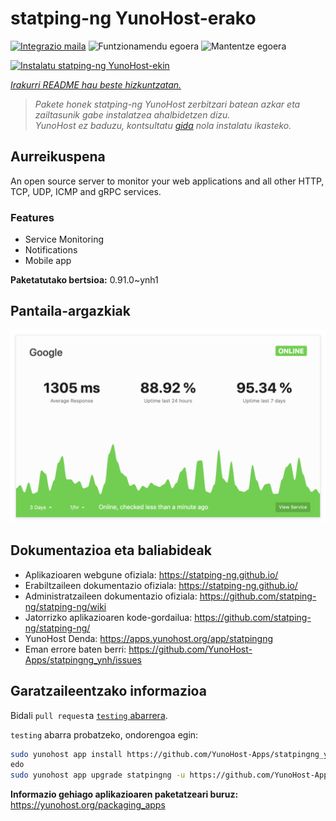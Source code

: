 <!--
Ohart ongi: README hau automatikoki sortu da <https://github.com/YunoHost/apps/tree/master/tools/readme_generator>ri esker
EZ editatu eskuz.
-->

# statping-ng YunoHost-erako

[![Integrazio maila](https://dash.yunohost.org/integration/statpingng.svg)](https://dash.yunohost.org/appci/app/statpingng) ![Funtzionamendu egoera](https://ci-apps.yunohost.org/ci/badges/statpingng.status.svg) ![Mantentze egoera](https://ci-apps.yunohost.org/ci/badges/statpingng.maintain.svg)

[![Instalatu statping-ng YunoHost-ekin](https://install-app.yunohost.org/install-with-yunohost.svg)](https://install-app.yunohost.org/?app=statpingng)

*[Irakurri README hau beste hizkuntzatan.](./ALL_README.md)*

> *Pakete honek statping-ng YunoHost zerbitzari batean azkar eta zailtasunik gabe instalatzea ahalbidetzen dizu.*  
> *YunoHost ez baduzu, kontsultatu [gida](https://yunohost.org/install) nola instalatu ikasteko.*

## Aurreikuspena

An open source server to monitor your web applications and all other HTTP, TCP, UDP, ICMP and gRPC services.

### Features

- Service Monitoring
- Notifications
- Mobile app


**Paketatutako bertsioa:** 0.91.0~ynh1

## Pantaila-argazkiak

![statping-ng(r)en pantaila-argazkia](./doc/screenshots/statping.png)

## Dokumentazioa eta baliabideak

- Aplikazioaren webgune ofiziala: <https://statping-ng.github.io/>
- Erabiltzaileen dokumentazio ofiziala: <https://statping-ng.github.io/>
- Administratzaileen dokumentazio ofiziala: <https://github.com/statping-ng/statping-ng/wiki>
- Jatorrizko aplikazioaren kode-gordailua: <https://github.com/statping-ng/statping-ng/>
- YunoHost Denda: <https://apps.yunohost.org/app/statpingng>
- Eman errore baten berri: <https://github.com/YunoHost-Apps/statpingng_ynh/issues>

## Garatzaileentzako informazioa

Bidali `pull request`a [`testing` abarrera](https://github.com/YunoHost-Apps/statpingng_ynh/tree/testing).

`testing` abarra probatzeko, ondorengoa egin:

```bash
sudo yunohost app install https://github.com/YunoHost-Apps/statpingng_ynh/tree/testing --debug
edo
sudo yunohost app upgrade statpingng -u https://github.com/YunoHost-Apps/statpingng_ynh/tree/testing --debug
```

**Informazio gehiago aplikazioaren paketatzeari buruz:** <https://yunohost.org/packaging_apps>
